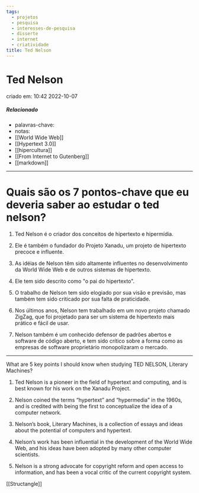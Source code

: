 ```yaml
---
tags:
  - projetos
  - pesquisa
  - interesses-de-pesquisa
  - disserte
  - internet
  - criatividade
title: Ted Nelson
---
```

# Ted Nelson
criado em: 10:42 2022-10-07

##### Relacionado
- palavras-chave: 
- notas:
- [[World Wide Web]]
- [[Hypertext 3.0]]
- [[hipercultura]]
- [[From Internet to Gutenberg]]
- [[markdown]]
---
# Quais são os 7 pontos-chave que eu deveria saber ao estudar o ted nelson?

1. Ted Nelson é o criador dos conceitos de hipertexto e hipermídia.

2. Ele é também o fundador do Projeto Xanadu, um projeto de hipertexto precoce e influente.

3. As idéias de Nelson têm sido altamente influentes no desenvolvimento da World Wide Web e de outros sistemas de hipertexto.

4. Ele tem sido descrito como "o pai do hipertexto".

5. O trabalho de Nelson tem sido elogiado por sua visão e previsão, mas também tem sido criticado por sua falta de praticidade.

6. Nos últimos anos, Nelson tem trabalhado em um novo projeto chamado ZigZag, que foi projetado para ser um sistema de hipertexto mais prático e fácil de usar.

7. Nelson também é um conhecido defensor de padrões abertos e software de código aberto, e tem sido crítico sobre a forma como as empresas de software proprietário monopolizaram o mercado.

---
What are 5 key points I should know when studying TED NELSON, Literary Machines?

1. Ted Nelson is a pioneer in the field of hypertext and computing, and is best known for his work on the Xanadu Project.

2. Nelson coined the terms “hypertext” and “hypermedia” in the 1960s, and is credited with being the first to conceptualize the idea of a computer network.

3. Nelson’s book, Literary Machines, is a collection of essays and ideas about the potential of computers and hypertext.

4. Nelson’s work has been influential in the development of the World Wide Web, and his ideas have been adopted by many other computer scientists.

5. Nelson is a strong advocate for copyright reform and open access to information, and has been a vocal critic of the current copyright system.

[[Structangle]] 